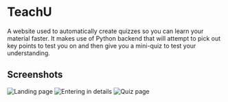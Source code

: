# TeachU
A website used to automatically create quizzes so you can learn your material faster. It makes use of Python backend that will attempt to pick out key points to test you on and then give you a mini-quiz to test your understanding.

## Screenshots
![Landing page](https://user-images.githubusercontent.com/9423347/167269937-6478f61d-7646-4023-b226-9da54eaa06f9.png)
![Entering in details](https://user-images.githubusercontent.com/9423347/167269938-bf424c6d-dc93-4bd4-9f37-fc7fe073dfa8.png)
![Quiz page](https://user-images.githubusercontent.com/9423347/167269939-4886b977-9dc1-4cd0-bd31-802a88d3759d.png)
